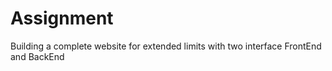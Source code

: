 # Assignment
Building a complete website for extended limits with two interface FrontEnd and BackEnd
